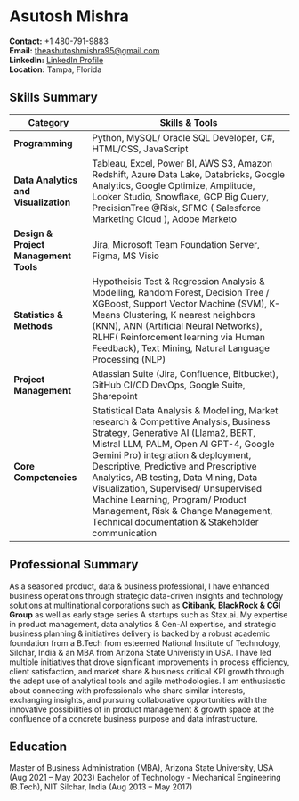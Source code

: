 # Asutosh Mishra

**Contact:** +1 480-791-9883  
**Email:** [theashutoshmishra95@gmail.com](mailto:theashutoshmishra95@gmail.com)  
**LinkedIn:** [LinkedIn Profile](https://www.linkedin.com/in/ashutoshmishra03/)  
**Location:** Tampa, Florida

## Skills Summary

| Category                      | Skills & Tools                                                          |
|-------------------------------|-------------------------------------------------------------------------|
| **Programming**               | Python, MySQL/ Oracle SQL Developer, C#, HTML/CSS, JavaScript           |
| **Data Analytics and Visualization** | Tableau, Excel, Power BI, AWS S3, Amazon Redshift, Azure Data Lake, Databricks, Google Analytics, Google Optimize, Amplitude, Looker Studio, Snowflake, GCP Big Query, PrecisionTree @Risk, SFMC ( Salesforce Marketing Cloud ), Adobe Marketo |
| **Design & Project Management Tools** | Jira, Microsoft Team Foundation Server, Figma, MS Visio                           |
| **Statistics & Methods**      | Hypotheisis Test & Regression Analysis & Modelling, Random Forest, Decision Tree / XGBoost, Support Vector Machine (SVM), K-Means Clustering, K nearest neighbors (KNN), ANN (Artificial Neural Networks), RLHF( Reinforcement learning via Human Feedback), Text Mining, Natural Language Processing (NLP) |
| **Project Management**        | Atlassian Suite (Jira, Confluence, Bitbucket), GitHub CI/CD DevOps, Google Suite, Sharepoint|
| **Core Competencies**         | Statistical Data Analysis & Modelling, Market research & Competitive Analysis, Business Strategy, Generative AI (Llama2, BERT, Mistral LLM, PALM, Open AI GPT-4, Google Gemini Pro) integration & deployment, Descriptive, Predictive and Prescriptive Analytics, AB testing, Data Mining, Data Visualization, Supervised/ Unsupervised Machine Learning, Program/ Product Management, Risk & Change Management, Technical documentation & Stakeholder communication |

## Professional Summary
As a seasoned product, data & business professional, I have enhanced business operations through strategic data-driven insights and technology solutions at multinational corporations such as **Citibank, BlackRock & CGI Group** as well as early stage series A startups such as Stax.ai. My expertise in product management, data analytics & Gen-AI expertise, and strategic business planning & initiatives delivery is backed by a robust academic foundation from a B.Tech from esteemed National Institute of Technology, Silchar, India & an MBA from Arizona State Univeristy in USA. I have led multiple initiatives that drove significant improvements in process efficiency, client satisfaction, and market share & business critical KPI growth through the adept use of analytical tools and agile methodologies. I am enthusiastic about connecting with professionals who share similar interests, exchanging insights, and pursuing collaborative opportunities with the innovative possibilities of in product management & growth space at the confluence of a concrete business purpose and data infrastructure.

## Education
Master of Business Administration (MBA), Arizona State University, USA (Aug 2021 – May 2023)
Bachelor of Technology - Mechanical Engineering (B.Tech), NIT Silchar, India (Aug 2013 – May 2017)
